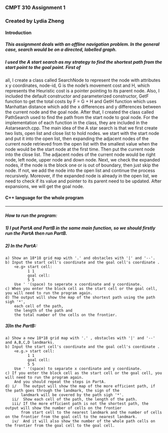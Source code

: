 ### CMPT 310 Assignment 1
### Created by Lydia Zheng

#### Introduction

##### This assignment deals with an offline navigation problem. In the general case, search would be on a directed, labelled graph.

##### I used the A start search as my strategy to find the shortest path from the start point to the goal point. First of
all, I create a class called SearchNode to represent the node with attributes x y coordinates, node-id, G is the node’s movement cost and H, which represents the Heuristic cost is a pointer pointing to its parent node. Also, I included the default constructor
and parameterized constructor, GetF function to get the total costs by F = G + H and GetH function which uses Manhattan distance which add the x differences and y differences between the current node and the goal node. After that, I created the class
called PathSearch used to find the path from the start node to goal node. For the implementation of each function in the
class, they are included in the Astarsearch.cpp. The main idea of the A star search is that we first create two lists, open
list and close list to hold nodes. we start with the start node and put it into the open list, then expanding the adjacent nodes of the current node retrieved from the open list with the smallest value when the node would be the start node at the first time.
Then put the current node into the close list. The adjacent nodes of the current node would be right node, left node, upper
node and down node. Next, we check the expanded nodes, if the node is the block one or is out of boundary, then just skip
the node. If not, we add the node into the open list and continue the process recursively. Moreover, if the expanded node is
already in the open list, we need to check if its value and pointer to its parent need to be updated. After expansions, we will get the goal node.



#### C++ language for the whole program
----------------------------------------------------------------------------------------------------------------
##### How to run the program:
##### 1) I put PartA and PartB in the same main function, so we should firstly run the PartA then run PartB.

##### 2) In the PartA:
	a) Show an 18*18 grid map with '.' and obstacles with '|' and '--'.
	b) Input the start cell's coordinate and the goal cell's coordinate .
		<e.g> start cell:
			  1 1
			  goal cell:
			  5 5
		Use ' '(space) to seperate x coordinate and y coordinate.
	c) When you enter the block cell as the start cell or the goal cell, you will need to run the program again.
	d) The output will show the map of the shortest path using the path sigh '*',
		each cell of the path,
		the length of the path and
		the total number of the cells on the frontier.

##### 3)In the PartB:
	a) Show a new 18*18 grid map with '.' , obstacles with '|' and '--' and A,B,C,D landmarks.
	b) Input the start cell's coordinate and the goal cell's coordinate .
		<e.g.> start cell:
			  1 1
			  goal cell:
			  5 5
		Use ' '(space) to separate x coordinate and y coordinate.
	c) If you enter the block cell as the start cell or the goal cell, you will need to run the program again.
		And you should repeat the steps in PartA.
	d) i/   The output will show the map of the more efficient path, if the path goes through the landmark, the sign of the 
	       landmark will be covered by the path sigh '*'.
	   ii/  Show each cell of the path, the length of the path.
	   iii/ If the more efficient path is not the shortest path, the output will show the number of cells on the frontier 
	       from start cell to the nearest landmark and the number of cells on the frontier from the goal cell to the nearest landmark. 
	   iv/  And it will also show the number of the whole path cells on the frontier from the goal cell to the goal cell.
		
